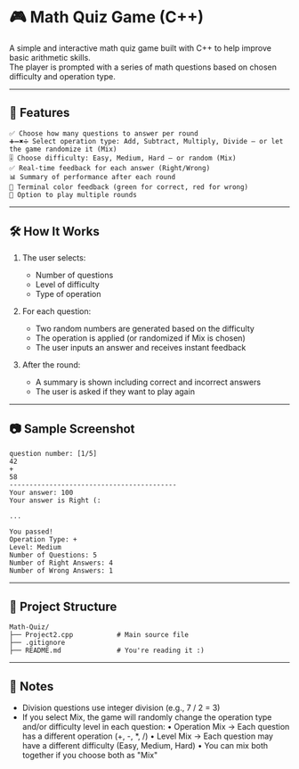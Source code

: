 
# 🎮 Math Quiz Game (C++)

A simple and interactive math quiz game built with C++ to help improve basic arithmetic skills.  
The player is prompted with a series of math questions based on chosen difficulty and operation type.

---

## 🚀 Features

```text
✅ Choose how many questions to answer per round  
➕➖✖️➗ Select operation type: Add, Subtract, Multiply, Divide — or let the game randomize it (Mix)  
🎚️ Choose difficulty: Easy, Medium, Hard — or random (Mix)  
✅ Real-time feedback for each answer (Right/Wrong)  
📊 Summary of performance after each round  
🎨 Terminal color feedback (green for correct, red for wrong)  
🔁 Option to play multiple rounds  
````

---

## 🛠 How It Works

1. The user selects:

   * Number of questions
   * Level of difficulty
   * Type of operation

2. For each question:

   * Two random numbers are generated based on the difficulty
   * The operation is applied (or randomized if Mix is chosen)
   * The user inputs an answer and receives instant feedback

3. After the round:

   * A summary is shown including correct and incorrect answers
   * The user is asked if they want to play again

---

## 📷 Sample Screenshot

```text
question number: [1/5]
42
+
58
------------------------------------------
Your answer: 100
Your answer is Right (:

...

You passed!
Operation Type: +
Level: Medium
Number of Questions: 5
Number of Right Answers: 4
Number of Wrong Answers: 1
```

---

## 📁 Project Structure

```text
Math-Quiz/
├── Project2.cpp           # Main source file
├── .gitignore
├── README.md              # You're reading it :)
```

---

## 📌 Notes


- Division questions use integer division (e.g., 7 / 2 = 3)
- If you select Mix, the game will randomly change the operation type and/or difficulty level in each question:
   • Operation Mix → Each question has a different operation (+, -, *, /)
   • Level Mix → Each question may have a different difficulty (Easy, Medium, Hard)
   • You can mix both together if you choose both as "Mix"



